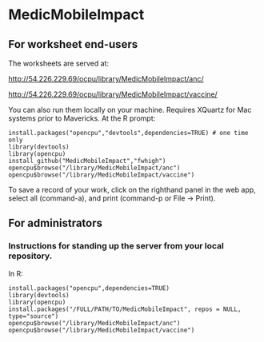 MedicMobileImpact
=================

## For worksheet end-users

The worksheets are served at:

http://54.226.229.69/ocpu/library/MedicMobileImpact/anc/

http://54.226.229.69/ocpu/library/MedicMobileImpact/vaccine/

You can also run them locally on your machine.  Requires XQuartz for Mac systems prior to Mavericks.  At the R prompt:

    install.packages("opencpu","devtools",dependencies=TRUE) # one time only
    library(devtools)
    library(opencpu)
    install_github("MedicMobileImpact","fwhigh")
    opencpu$browse("/library/MedicMobileImpact/anc")
    opencpu$browse("/library/MedicMobileImpact/vaccine")
    
To save a record of your work, click on the righthand panel in the web app, select all (command-a), and print (command-p or File &rarr; Print).

## For administrators

### Instructions for standing up the server from your local repository.

In R:

    install.packages("opencpu",dependencies=TRUE)
    library(devtools)
    library(opencpu)
    install.packages("/FULL/PATH/TO/MedicMobileImpact", repos = NULL, type="source")
    opencpu$browse("/library/MedicMobileImpact/anc")
    opencpu$browse("/library/MedicMobileImpact/vaccine")

 
